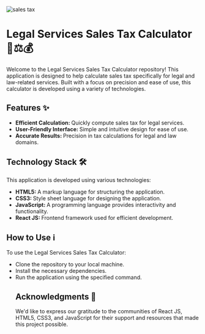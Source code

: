 ![sales tax](https://github.com/Sabeerwaqas/Sales-Tax-Updated/assets/71982222/42541104-ef51-4586-9843-aa263a6877d3)

<h1>Legal Services Sales Tax Calculator 💼⚖️💰</h1>
<p>
  Welcome to the Legal Services Sales Tax Calculator repository! This application is designed to help calculate sales tax specifically for legal and law-related services. Built with a focus on precision and ease of use, this calculator is developed using a variety of technologies.
</p>
<h2>
  Features ✨
</h2>
<ul>
  <li>
   <b>
     Efficient Calculation: 
   </b> Quickly compute sales tax for legal services.
  </li>
  <li>
    <b>
    User-Friendly Interface:  
    </b>
     Simple and intuitive design for ease of use.
  </li>
  <li>
    <b>
    Accurate Results:   
    </b>
    Precision in tax calculations for legal and law domains.
  </li>
</ul>
<h2>
  Technology Stack 🛠️
</h2>
<p>
  This application is developed using various technologies:
</p>
<ul>
  <li>
    <b>
    HTML5:  
    </b>
     A markup language for structuring the application.
  </li>
  <li>
    <b>
    CSS3:  
    </b>
     Style sheet language for designing the application.
  </li>
  <li>
    <b>
    JavaScript:  
    </b>
     A programming language provides interactivity and functionality.
  </li>
  <li>
    <b>
    React JS:  
    </b>
     Frontend framework used for efficient development.
  </li>
</ul>
<h2>
  How to Use ℹ️
</h2>
<p>
  To use the Legal Services Sales Tax Calculator:
</p>
<ul>
  <li>
    Clone the repository to your local machine.
  </li>
  <li>
    Install the necessary dependencies.
  </li>
  <li>
    Run the application using the specified command.
  </li>
  <h2>
    Acknowledgments 🙌
  </h2>
  <p>
    We'd like to express our gratitude to the communities of React JS, HTML5, CSS3, and JavaScript for their support and resources that made this project possible.
  </p>
</ul>
